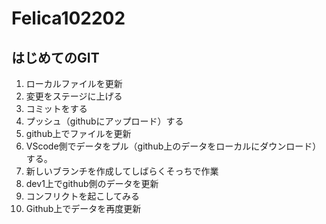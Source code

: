 # Felica102202
## はじめてのGIT
1. ローカルファイルを更新
2. 変更をステージに上げる
3. コミットをする
4. プッシュ（githubにアップロード）する
5. github上でファイルを更新
6. VScode側でデータをプル（github上のデータをローカルにダウンロード）する。
7. 新しいブランチを作成してしばらくそっちで作業
8. dev1上でgithub側のデータを更新
9. コンフリクトを起こしてみる
10. Github上でデータを再度更新
